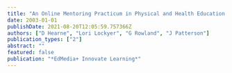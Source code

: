 ```yaml
---
title: "An Online Mentoring Practicum in Physical and Health Education Teacher Preparation: Preliminary Findings and Future Directions"
date: 2003-01-01
publishDate: 2021-08-20T12:05:59.757366Z
authors: ["D Hearne", "Lori Lockyer", "G Rowland", "J Patterson"]
publication_types: ["2"]
abstract: ""
featured: false
publication: "*EdMedia+ Innovate Learning*"
---
```


